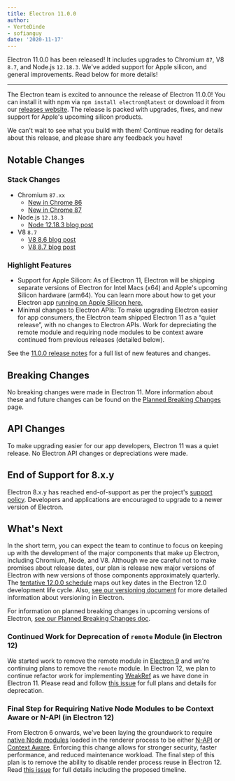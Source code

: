 ```yaml
---
title: Electron 11.0.0
author:
- VerteDinde
- sofianguy
date: '2020-11-17'
---
```


Electron 11.0.0 has been released! It includes upgrades to Chromium `87`, V8 `8.7`, and Node.js `12.18.3`. We've added support for Apple silicon, and general improvements. Read below for more details!

---

The Electron team is excited to announce the release of Electron 11.0.0! You can install it with npm via `npm install electron@latest` or download it from our [releases website](https://electronjs.org/releases/stable). The release is packed with upgrades, fixes, and new support for Apple's upcoming silicon products. 

We can't wait to see what you build with them! Continue reading for details about this release, and please share any feedback you have!

## Notable Changes

### Stack Changes

* Chromium `87.xx`
    * [New in Chrome 86](https://developers.google.com/web/updates/2020/10/nic86)
    * [New in Chrome 87]()
* Node.js `12.18.3`
    * [Node 12.18.3 blog post](https://nodejs.org/en/blog/release/v12.18.3/)
* V8 `8.7`
    * [V8 8.6 blog post](https://v8.dev/blog/v8-release-86)
    * [V8 8.7 blog post](https://v8.dev/blog/v8-release-87)

### Highlight Features

* Support for Apple Silicon: As of Electron 11, Electron will be shipping separate versions of Electron for Intel Macs (x64) and Apple's upcoming Silicon hardware (arm64). You can learn more about how to get your Electron app [running on Apple Silicon here.](https://www.electronjs.org/blog/apple-silicon)
* Minimal changes to Electron APIs: To make upgrading Electron easier for app consumers, the Electron team shipped Electron 11 as a “quiet release”, with no changes to Electron APIs. Work for depreciating the remote module and requiring node modules to be context aware continued from previous releases (detailed below).

See the [11.0.0 release notes](https://github.com/electron/electron/releases/tag/v11.0.0) for a full list of new features and changes.

## Breaking Changes

No breaking changes were made in Electron 11. More information about these and future changes can be found on the [Planned Breaking Changes](https://github.com/electron/electron/blob/master/docs/breaking-changes.md) page.

## API Changes

To make upgrading easier for our app developers, Electron 11 was a quiet release. No Electron API changes or depreciations were made.

## End of Support for 8.x.y

Electron 8.x.y has reached end-of-support as per the project's [support policy](https://electronjs.org/docs/tutorial/support#supported-versions). Developers and applications are encouraged to upgrade to a newer version of Electron.

## What's Next

In the short term, you can expect the team to continue to focus on keeping up with the development of the major components that make up Electron, including Chromium, Node, and V8. Although we are careful not to make promises about release dates, our plan is release new major versions of Electron with new versions of those components approximately quarterly. The [tentative 12.0.0 schedule](https://electronjs.org/docs/tutorial/electron-timelines) maps out key dates in the Electron 12.0 development life cycle. Also, [see our versioning document](https://electronjs.org/docs/tutorial/electron-versioning) for more detailed information about versioning in Electron.

For information on planned breaking changes in upcoming versions of Electron, [see our Planned Breaking Changes doc](https://github.com/electron/electron/blob/master/docs/breaking-changes.md).

### Continued Work for Deprecation of `remote` Module (in Electron 12)
We started work to remove the remote module in [Electron 9](https://www.electronjs.org/blog/electron-9-0) and we're continuing plans to remove the `remote` module. In Electron 12, we plan to continue refactor work for implementing [WeakRef](https://v8.dev/features/weak-references) as we have done in Electron 11. Please read and follow [this issue](https://github.com/electron/electron/issues/21408) for full plans and details for deprecation.

### Final Step for Requiring Native Node Modules to be Context Aware or N-API (in Electron 12)
From Electron 6 onwards, we've been laying the groundwork to require [native Node modules](https://nodejs.org/api/addons.html) loaded in the renderer process to be either [N-API](https://nodejs.org/api/n-api.html) or [Context Aware](https://nodejs.org/api/addons.html#addons_context_aware_addons). Enforcing this change allows for stronger security, faster performance, and reduced maintenance workload. The final step of this plan is to remove the ability to disable render process reuse in Electron 12. Read [this issue](https://github.com/electron/electron/issues/18397) for full details including the proposed timeline.
